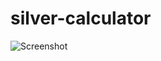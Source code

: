 # silver-calculator

![Screenshot](https://github.com/ZmanSilver/silver_calculator/blob/master/screen.png)
